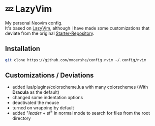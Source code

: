 # 💤 LazyVim

My personal Neovim config.  
It's based on [LazyVim](https://github.com/LazyVim/LazyVim), although I have made some customizations that deviate from the original [Starter-Repository](https://github.com/LazyVim/starter).

## Installation

```sh
git clone https://github.com/mmoershe/config.nvim ~/.config/nvim
```

## Customizations / Deviations

- added lua/plugins/colorscheme.lua with many colorschemes (With **Dracula** as the default)
- changed some indentation options
- deactivated the mouse
- turned on wrapping by default
- added "_leader_ + sf" in normal mode to search for files from the root directory
